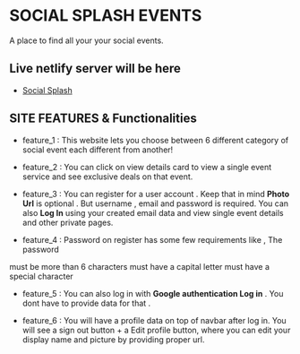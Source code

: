 # SOCIAL SPLASH EVENTS

A place to find all your your social events.

## Live netlify server will be here

- [Social Splash](https://social-splash-events-b8a9-abd.netlify.app/)

## SITE FEATURES & Functionalities

- feature_1 : This website lets you choose between 6 different category of social event each different from another!

- feature_2 : You can click on view details card to view a single event service and see exclusive deals on that event.

- feature_3 : You can register for a user account . Keep that in mind **Photo Url** is optional . But username , email and password is required. You can also **Log In** using your created email data and view single event details and other private pages.

- feature_4 : Password on register has some few requirements like , The password

must be more than 6 characters
must have a capital letter
must have a special character

- feature_5 : You can also log in with **Google authentication Log in** . You dont have to provide data for that .

- feature_6 : You will have a profile data on top of navbar after log in. You will see a sign out button + a Edit profile button, where you can edit your display name and picture by providing proper url.


